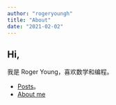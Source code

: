 ```yaml
---
author: "rogeryoungh"
title: "About"
date: "2021-02-02"
--- 
```


## Hi,

我是 Roger Young，喜欢数学和编程。

- [Posts](./post/)。
- [About me](./about)
